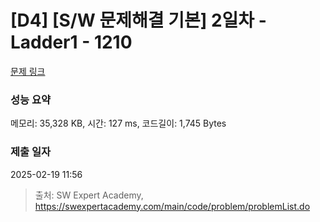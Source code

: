 # [D4] [S/W 문제해결 기본] 2일차 - Ladder1 - 1210 

[문제 링크](https://swexpertacademy.com/main/code/problem/problemDetail.do?contestProbId=AV14ABYKADACFAYh) 

### 성능 요약

메모리: 35,328 KB, 시간: 127 ms, 코드길이: 1,745 Bytes

### 제출 일자

2025-02-19 11:56



> 출처: SW Expert Academy, https://swexpertacademy.com/main/code/problem/problemList.do